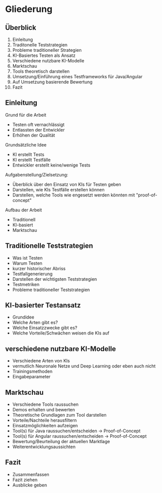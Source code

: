 # Gliederung
## Überblick

1. Einleitung
2. Traditonelle Teststrategien
  1. Probleme traditioneller Strategien
3. KI-Basiertes Testen als Ansatz
4. Verschiedene nutzbare KI-Modelle
5. Marktschau
  1. Tools theoretisch darstellen
  2. Umsetzung/Einführung eines Testframeworks für Java/Angular
  3. Auf Umsetzung basierende Bewertung
6. Fazit

## Einleitung
Grund für die Arbeit
* Testen oft vernachlässigt
* Entlassten der Entwickler
* Erhöhen der Qualität

Grundsätzliche Idee
* KI erstellt Tests
* KI erstellt Testfälle
* Entwickler erstellt keine/wenige Tests

Aufgabenstellung/Zielsetzung:
* Überblick über den Einsatz von KIs für Testen geben
* Darstellen, wie KIs Testfälle erstellen können
* Darstellen, welche Tools wie engesetzt werden könnten mit "proof-of-concept"

Aufbau der Arbeit
* Traditionell
* KI-basiert
* Marktschau

## Traditionelle Teststrategien
* Was ist Testen
* Warum Testen
* kurzer historischer Abriss
* Testfallgenerierung
* Darstellen der wichtigsten Teststrategien
* Testmetriken
* Probleme traditioneller Teststrategien

## KI-basierter Testansatz
* Grundidee
* Welche Arten gibt es?
* Welche Einsatzzwecke gibt es?
* Welche Vorteile/Schwächen weisen die KIs auf

## verschiedene nutzbare KI-Modelle
* Verschiedene Arten von KIs
* vermutlich Neuronale Netze und Deep Learning oder eben auch nicht
* Trainingsmethoden
* Eingabeparameter

## Marktschau
* Verschiedene Tools raussuchen
* Demos erhalten und bewerten
* Theoretische Grundlagen zum Tool darstellen
* Vorteile/Nachteile herausfiltern
* Einsatzmöglichkeiten aufzeigen
* Tool(s) für Java raussuchen/entscheiden -> Proof-of-Concept
* Tool(s) für Angular raussuchen/entscheiden -> Proof-of-Concept
* Bewertung/Beurteilung der aktuellen Marktlage
* Weiterentwicklungsaussichten

## Fazit
* Zusammenfassen
* Fazit ziehen
* Ausblicke geben
